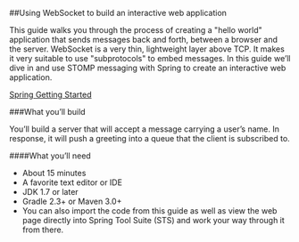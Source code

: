 ##Using WebSocket to build an interactive web application

This guide walks you through the process of creating a "hello world" application that sends messages back and forth, between a browser and the server. WebSocket is a very thin, lightweight layer above TCP. It makes it very suitable to use "subprotocols" to embed messages. In this guide we’ll dive in and use STOMP messaging with Spring to create an interactive web application.

[Spring Getting Started](https://spring.io/guides/gs/messaging-stomp-websocket/)

###What you’ll build

You’ll build a server that will accept a message carrying a user’s name. In response, it will push a greeting into a queue that the client is subscribed to.

####What you’ll need

* About 15 minutes
* A favorite text editor or IDE
* JDK 1.7 or later
* Gradle 2.3+ or Maven 3.0+
* You can also import the code from this guide as well as view the web page directly into Spring Tool Suite (STS) and work your way through it from there.

